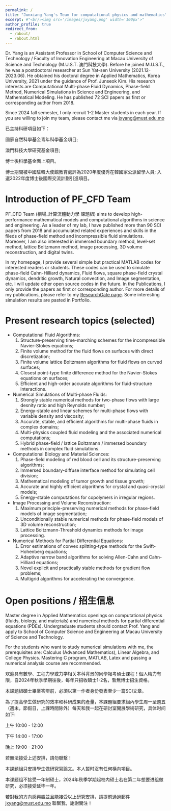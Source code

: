 ```yaml
---
permalink: /
title: "Junxiang Yang's Team for computational physics and mathematics"
excerpt: #"<br/><img src='/images/jxyang.png' width='100px'>"
author_profile: true
redirect_from: 
  - /about/
  - /about.html
---
```


Dr. Yang is an Assistant Professor in School of Computer Science and Technology / Faculty of Innovation Engineering at Macau University of Science and Technology (M.U.S.T. 澳門科技大學). Before he joined M.U.S.T., he was a postdoctoral researcher at Sun Yat-sen University (2021.12-2023.06). He obtained his doctoral degree in Applied Mathematics, Korea University, 2021 under the guidance of Prof. Junseok Kim. His research interests are Computational Multi-phase Fluid Dynamics, Phase-field Method, Numerical Simulations in Science and Engineering, and Mathematical Modeling. He has published 72 SCI papers as first or corresponding author from 2018.  

Since 2024 fall semester, I only recruit 1-2 Master students in each year. If you are willing to join my team, please contact me via jxyang@must.edu.mo


已主持科研項目如下：

國家自然科學基金青年科學基金項目;

澳門科技大學研究基金項目;

博士後科學基金面上項目。

博士期間被中國駐韓大使館教育處評為2020年度優秀在韓國家公派留學人員; 入選2022年度博士後國際交流計劃引進項目。

Introduction of PF_CFD Team
======
PF_CFD Team (相場_計算流體動力學 課題組) aims to develop high-performance mathematical models and computational algorithms in science and engineering. As a leader of my lab, I have published more than 90 SCI papers from 2018 and accumulated related experiences and skills in the fileds of phase-field method and incompressible fluid simulations. Moreover, I am also interested in immersed boundary method, level-set method, lattice Boltzmann method, image processing, 3D volume reconstruction, and digital twins. 

In my homepage, I provide several simple but practical MATLAB codes for interested readers or students. These codes can be used to simulate phase-field Cahn-Hilliard dynamics, Fluid flows, square phase-field crystal dynamics, dendritic growth, Natural convection, and Image segmentation, etc. I will update other open source codes in the future. In the Publications, I only provide the papers as first or corresponding author. For more details of my publications, please refer to my [ResearchGate page](https://www.researchgate.net/profile/Junxiang-Yang-2). Some interesting simulation results are pasted in Portfolio. 

Present research topics (selected)
======
* Computational Fluid Algorithms:
  1. Structure-preserving time-marching schemes for the incompressible Navier-Stokes equations;
  2. Finite volume method for the fluid flows on surfaces with direct discretization;
  3. Finite volume lattice Boltzmann algorithms for fluid flows on curved surfaces;
  4. Closest point-type finite difference method for the Navier-Stokes equations on surfaces;
  5. Efficient and high-order accurate algorithms for fluid-structure interactions.
* Numerical Simulations of Multi-phase Fluids:
  1. Strongly stable numerical methods for two-phase flows with large desnity ratio and high Reynolds number;
  2. Energy-stable and linear schemes for multi-phase flows with variable density and viscosity;
  3. Accurate, stable, and efficient algorithms for multi-phase fluids in complex domains;
  4. Multi-physics coupled fluid modeling and the associated numerical computations;
  5. Hybrid phase-field / lattice Boltzmann / immersed boundary methods in complex fluid simulations.
* Computational Biology and Material Sciences:
  1. Phase-field modeling of red blood cell and its structure-preserving algorithms;
  2. Immersed boundary-diffuse interface method for simulating cell division;
  3. Mathematical modeling of tumor growth and tissue growth;
  4. Accurate and highly efficient algorithms for crystal and quasi-crystal models;
  5. Energy-stable computations for copolymers in irregular regions.
* Image Processing and Volume Reconstruction:
  1. Maximum principle-preserving numerical methods for phase-field models of image segmentation;
  2. Unconditionally stable numerical methods for phase-field models of 3D volume reconstruction;
  3. Lattice Boltzmann-Threshold dynamics methods for image processing.
* Numerical Methods for Partial Differential Equations:
  1. Error estimations of convex splitting-type methods for the Swift-Hohenberg equations;
  2. Adaptive narrow band algorithms for solving Allen-Cahn and Cahn-Hilliard equations;
  3. Novel explicit and practically stable methods for gradient flow problems;
  4. Multigrid algorithms for accelerating the convergence.

Open positions / 招生信息
======
Master degree in Applied Mathematics openings on computational physics (fluids, biology, and materials) and numerical methods for partial differential equations (PDEs). Undergraduate students should contact Prof. Yang and apply to School of Computer Science and Engineering at Macau University of Science and Technology. 

For the students who want to study numerical simulations with me, the prerequisites are: Calculus (Advanced Mathematics), Linear Algebra, and College Physics. Mastering C program, MATLAB,  Latex  and passing a numerical analysis course are recommended. 

欢迎具有數學、工程力學或力学相关本科背景的同學報考碩士課程！個人精力有限，自2024年秋季學期往後，每年只招收碩士1-2名，暫無博士招生資格。

本課題組碩士畢業答辯前，必須以第一作者身份發表至少一篇SCI文章。

為了提高學生做研究的效率和科研成果的產量，本課題組要求組內學生周一至週五（週末，節假日，上課時間除外）每天和我一起在研討室開展學術研究，具体时间如下:

上午 10:00 - 12:00

下午 14:00 - 17:00

晚上 19:00 - 21:00

若無法接受上述安排，請勿聯繫！

本課題組只安排學生做研究寫論文。本人暂时沒有任何橫向項目。

本课题组不接受一年制硕士，2024年秋季学期起校内硕士若在第二年想要进组做研究，必须接受延毕一年。

若對我的方向感興趣並且能接受以上研究安排，請提前通過郵件 jxyang@must.edu.mo 聯繫我，謝謝關注！


